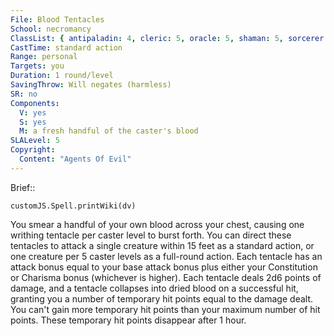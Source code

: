```yaml
---
File: Blood Tentacles
School: necromancy
ClassList: { antipaladin: 4, cleric: 5, oracle: 5, shaman: 5, sorcerer: 5, wizard: 5, summoner: 4, unchained summoner: 4, witch: 5 }
CastTime: standard action
Range: personal
Targets: you
Duration: 1 round/level
SavingThrow: Will negates (harmless)
SR: no
Components:
  V: yes
  S: yes
  M: a fresh handful of the caster's blood
SLALevel: 5
Copyright:
  Content: "Agents Of Evil"
---
```

Brief:: 

```dataviewjs
customJS.Spell.printWiki(dv)
```

You smear a handful of your own blood across your chest, causing one writhing tentacle per caster level to burst forth. You can direct these tentacles to attack a single creature within 15 feet as a standard action, or one creature per 5 caster levels as a full-round action. Each tentacle has an attack bonus equal to your base attack bonus plus either your Constitution or Charisma bonus (whichever is higher). Each tentacle deals 2d6 points of damage, and a tentacle collapses into dried blood on a successful hit, granting you a number of temporary hit points equal to the damage dealt. You can't gain more temporary hit points than your maximum number of hit points. These temporary hit points disappear after 1 hour.
